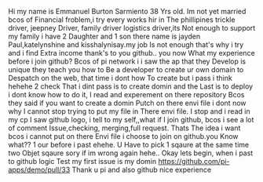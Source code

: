 Hi my name is Emmanuel Burton Sarmiento 38
Yrs old. Im not yet married bcos of 
Financial froblem,i try every works hir in
The phillipines trickle driver, jeepney
Driver, family driver logistics driver,its
Not enough to support my family i have 2 
Daughter and 1 son there name is jayden 
Paul,katelynshine and kisshalynisay.my job
Is not enough that's why i try and i find
Extra income thank's to you github.. you now 
What my experience before i join github?
Bcos of pi network i i saw the ap that they
Develop is unique they teach you how to 
Be a developer to create ur own domain to
Despatch on the web, that time i dont how 
To create but i pass i think hehehe 2 check
That i dint pass is to create domin and the
Last is to deploy i dont know how to do it,
I read and experement on there repository
Bcos they said if you want to create a domin
Putch on there envi file i dont now why
I cannot stop trying to put my file in 
There envi file. I stop and i read in my cp
I saw github logo, i tell to my self,,what if
I join github, bcos i see a lot of comment
Issue,checking, merging,full request. Thats
The idea i want bcos i cannot put on there
Envi file i choose to join on github.you 
Know what?? 1 our before i past ehehe. U 
Have to pick 1 sqaure at the same time two 
Objet sqaure sory if im wrong again hehe..
Okay lets begin, when i past to github logic
Test my first issue is my domin 
https://github.com/pi-apps/demo/pull/33
Thank u pi and also github nice experience 
